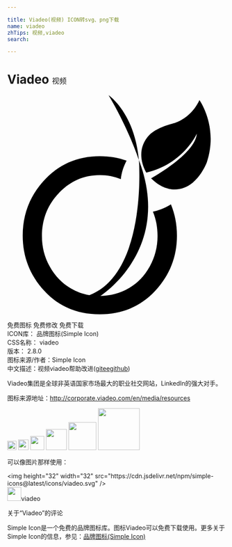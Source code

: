 ```yaml
---

title: Viadeo(视频) ICON转svg、png下载
name: viadeo
zhTips: 视频,viadeo
search: 

---
```


# Viadeo  <small style="font-size: 60%;font-weight: 100">视频</small>

<div id="svg" class="svg-wrap">
<svg role="img" viewBox="0 0 24 24" xmlns="http://www.w3.org/2000/svg"><title>Viadeo icon</title><path d="M10.106 21.987h.029c1.158 0 2.221-.281 3.188-.841.968-.56 1.734-1.354 2.304-2.385.567-1.027.853-2.137.853-3.33 0-.964-.166-1.855-.51-2.67.57-.119 1.26-.354 1.979-.799.435 1.053.66 2.194.66 3.426 0 2.295-.78 4.305-2.37 6.03C14.647 23.13 12.622 24 10.147 24c-2.49 0-4.522-.859-6.1-2.581-1.576-1.72-2.355-3.731-2.355-6.029 0-2.283.746-4.26 2.24-5.935 1.635-1.846 3.711-2.77 6.215-2.77 1.057 0 2.034.165 2.936.492-.292.572-.558 1.274-.629 2.029-.717-.3-1.486-.45-2.311-.45-1.737 0-3.229.652-4.475 1.955C4.424 12.016 3.8 13.592 3.8 15.437c0 1.2.285 2.31.855 3.329.566 1.036 1.334 1.83 2.301 2.387.645.375 1.327.63 2.051.75 6.207-2.4 5.477-14.16 5.431-14.806l.053.165c3.646 9.734-4.301 14.744-4.301 14.744h-.075l-.009-.019zM21.078.544c-1.016 2.157-2.896 2.558-2.896 2.558-1.878.477-2.534 1.201-2.534 1.201-1.879 1.889-.4 4.182-.4 4.182 4.059-.924 5.541-4.258 5.541-4.258-.181 2.24-5.011 4.887-5.011 4.887 1.599 1.563 3.124 1.375 4.132.774 1.336-.795 1.978-2.535 1.978-2.535 1.294-3.871-.81-6.81-.81-6.809zM11.103 0c1.994 3.354 3.08 6.365 3.324 7.08v-.029C13.935 1.883 11.097 0 11.097 0h.006z"/></svg>
</div>
<detail full-name='viadeo'></detail>

<div class="detail-page">
<p>
<span><span class="badge-success badge">免费图标</span> <span class="badge-success badge">免费修改</span>  <span class="badge-success badge">免费下载</span> </span>
<br/>
<span>
ICON库：
<span class="badge-secondary badge">品牌图标(Simple Icon)</span> 
</span>
<br/>
<span>
CSS名称：
<span class="badge-secondary badge">viadeo</span> 
</span>

<br/>
<span>
版本：
<span class="badge-secondary badge">2.8.0</span> 
</span>
<br/>
<span>图标来源/作者：<span class="badge-light badge">Simple Icon</span></span> 
<br/>
<span class="zh-detail">中文描述：<span class="badge-primary badge">视频</span><span class="badge-primary badge">viadeo</span><span class="help-link"><span>帮助改进</span>(<a href="https://gitee.com/liuwave/icon-helper/edit/master/json/brands/viadeo.json" target="_blank" rel="noopener noreferrer">gitee</a><a href="https://github.com/liuwave/icon-helper/edit/master/json/brands/viadeo.json" target="_blank" rel="noopener noreferrer">github</a></span>)</span><br/>
</p>
</div><div class="description description alert alert-light"><p>Viadeo集团是全球非英语国家市场最大的职业社交网站，LinkedIn的强大对手。</p><p>图标来源地址：<a href="http://corporate.viadeo.com/en/media/resources" target="_blank" rel="noopener noreferrer">http://corporate.viadeo.com/en/media/resources</a></p></div>
<div class="alert alert-dark">
<img height="21" width="21" src="https://cdn.jsdelivr.net/npm/simple-icons@latest/icons/viadeo.svg" />
<img height="24" width="24" src="https://cdn.jsdelivr.net/npm/simple-icons@latest/icons/viadeo.svg" />
<img height="32" width="32" src="https://cdn.jsdelivr.net/npm/simple-icons@latest/icons/viadeo.svg" />
<img height="48" width="48" src="https://cdn.jsdelivr.net/npm/simple-icons@latest/icons/viadeo.svg" />
<img height="64" width="64" src="https://cdn.jsdelivr.net/npm/simple-icons@latest/icons/viadeo.svg" />
<img height="96" width="96" src="https://cdn.jsdelivr.net/npm/simple-icons@latest/icons/viadeo.svg" />

</div>
<div>
  <p>可以像图片那样使用：    
  </p>
  <div class="alert alert-primary" style="font-size: 14px">
    &lt;img height="32" width="32" src="https://cdn.jsdelivr.net/npm/simple-icons@latest/icons/viadeo.svg" /&gt;
    <copy-btn content='<img height="32" width="32" src="https://cdn.jsdelivr.net/npm/simple-icons@latest/icons/viadeo.svg" />'></copy-btn>
  </div>
  <div class="alert alert-secondary">
    <img height="32" width="32" src="https://cdn.jsdelivr.net/npm/simple-icons@latest/icons/viadeo.svg" />viadeo
    <copy-btn content="viadeo" btn-title="复制图标名称"></copy-btn>
  </div>
</div>

<Vssue title="关于“Viadeo”的评论" >关于“Viadeo”的评论</Vssue>


<div><p>Simple Icon是一个免费的品牌图标库。图标Viadeo可以免费下载使用。更多关于  Simple Icon的信息，参见：<a target="_blank" href="https://iconhelper.cn/brands.html">品牌图标(Simple Icon)</a>
</p></div>

